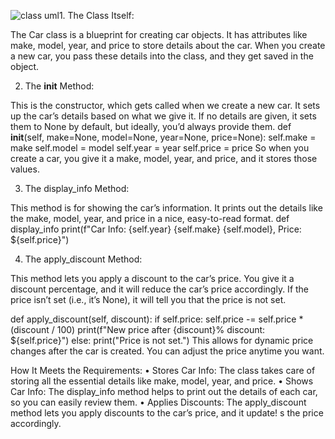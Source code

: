 ![class uml](https://github.com/user-attachments/assets/501db588-c448-47fa-af8d-0b53c9221976)1. The Class Itself:

The Car class is a blueprint for creating car objects. It has attributes like make, model, year, and price to store details about the car. When you create a new car, you pass these details into the class, and they get saved in the object.

2. The __init__ Method:

This is the constructor, which gets called when we create a new car. It sets up the car’s details based on what we give it. If no details are given, it sets them to None by default, but ideally, you’d always provide them.
    def __init__(self, make=None, model=None, year=None, price=None):
        self.make = make
        self.model = model
        self.year = year
        self.price = price
So when you create a car, you give it a make, model, year, and price, and it stores those values.

3. The display_info Method:

This method is for showing the car’s information. It prints out the details like the make, model, year, and price in a nice, easy-to-read format.
   def display_info
       print(f"Car Info: {self.year} {self.make} {self.model}, Price: ${self.price}")

4. The apply_discount Method:

This method lets you apply a discount to the car’s price. You give it a discount percentage, and it will reduce the car’s price accordingly. If the price isn’t set (i.e., it’s None), it will tell you that the price is not set.

def apply_discount(self, discount):
    if self.price:
        self.price -= self.price * (discount / 100)
        print(f"New price after {discount}% discount: ${self.price}")
    else:
        print("Price is not set.")
This allows for dynamic price changes after the car is created. You can adjust the price anytime you want.


How It Meets the Requirements:
	•	Stores Car Info: The class takes care of storing all the essential details like make, model, year, and price.
	•	Shows Car Info: The display_info method helps to print out the details of each car, so you can easily review them.
	•	Applies Discounts: The apply_discount method lets you apply discounts to the car’s price, and it update!
s the price accordingly.
